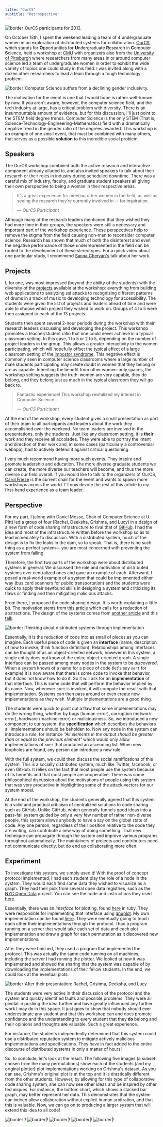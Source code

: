 ```yaml
---
title: "OurCS"
subtitle: "Retrospective"
---
```


![border|OurCS participants for 2013.](our_cs_0_small.JPG)

On October 18th, I spent the weekend leading a team of 4 undergraduate women in an exploration of distributed systems for collaboration. [OurCS](http://www.cs.cmu.edu/ourcs/), which stands for **O**pportunities for **U**ndergraduate **R**esearch in **C**omputer **S**cience, held a workshop at [CMU](http://cmu.edu) with organizers also from the [University of Pittsburgh](http://pitt.edu) where researchers from many areas in or around computer science led a team of undergraduate women in order to exhibit the wide variety of topics one could study in this field. I was invited along with a dozen other researchers to lead a team through a tough technology problem.

![border|Computer Science suffers from a declining gender inclusivity.](degrees.png)

The motivation for the event is one that I would hope is rather well-known by now. If you aren't aware, however, the computer science field, and the tech industry at large, has a critical problem with diversity. There is an insurmountable amount of evidence, but for this discussion, I'll just point to the STEM field degree trends. Computer Science is the only STEM (That is, Science-Technology-Engineering-Mathematics) field with a dramatically negative trend in the gender ratio of the degrees awarded. This workshop is an example of one small event, that must be combined with many others, that serves as a possible **solution** to this incredible social problem.

## Speakers

The OurCS workshop combined both the active research and interactive component already alluded to, and also invited speakers to talk about their research or their roles in industry during scheduled downtime. There was a careful mix of industry, faculty, and graduate student speakers all giving their own perspective to being a woman in their respective areas.

> It’s a great experience for meeting other women in the field, as well as seeing the research they’re currently involved in -- for inspiration.
> <div class="citation">&mdash; <cite>OurCS Participant</cite></div>

Although many of the research leaders mentioned that they wished they had more time in their groups, the speakers were still a necessary and important part of the workshop experience. These perspectives help to remove the stigma from the field causing non-men to reconsider computer science. Research has shown that much of both the disinterest and even the negative performance of those underrepresented in the field can be rooted to the development of these stereotypes. For a quick video about one particular study, I recommend [Sapna Cheryan's](http://www.youtube.com/watch?v=TYwI-qM20x4) talk about her work.

## Projects

I, for one, was most impressed (beyond the ability of the students) with the diversity of the [projects](http://www.cs.cmu.edu/ourcs/Team_Leaders_and_Projects.html) available at the workshop: everything from building web applications to analyzing ssl attacks to recognizing different patterns of drums in a track of music to developing technology for accessibility. The students were given the list of projects and leaders ahead of time and were able to choose which project they wished to work on. Groups of 4 to 5 were then assigned to each of the 13 projects.

Students then spent several 2-hour periods during the workshop with their research leaders discussing and developing the project. This workshop promotes a teacher/student ratio that one could never achieve in a typical classroom setting. In this case, 1 to 5 or 2 to 5, depending on the number of project leaders in the group. This allows a greater interactivity to the women participating, which will hopefully offset the typical effect of a large classroom setting of the [impostor syndrome](http://en.wikipedia.org/wiki/Impostor_syndrome). This negative effect is commonly seen in computer science classrooms where a large number of male students participating may create doubt in women that they belong or are as capable. Inheriting the benefit from other women-only spaces, the workshop setting suggests the truth: women are very capable, they do belong, and they belong just as much in the typical classroom they will go back to.

> Fantastic experience! This workshop revitalized my interest in Computer Science...
> <div class="citation">&mdash; <cite>OurCS Participant</cite></div>

At the end of the workshop, every student gives a small presentation as part of their team to all participants and leaders about the work they accomplished over the weekend. No team leaders are involved in the presentations, only the students. Just like any classroom setting, it is **their** work and they receive all accolades. They were able to portray the intent and direction of their work and, in some cases (particularly a controversial webapp), had to actively defend it against critical questioning.

I very much recommend having more such events. They inspire and promote leadership and education. The more diverse graduate students we can create, the more diverse our teachers will become, and thus the more diverse our field overall. If you would like to talk to the organizers of OurCS, [Carol Frieze](http://www.cs.cmu.edu/~cfrieze/) is the current chair for the event and wants to spawn more workshops across the world. I'll now devote the rest of this article to my first-hand experience as a team leader.

## Perspective

For my part, I (along with Daniel Mosse, Chair of Computer Science at U. Pitt) led a group of four (Rachel, Deeksha, Grishma, and Lucy) in a design of a new form of code sharing infrastructure to rival that of [GitHub](http://github.com). I had the idea and most of the infrastructure written before the workshop so as to lead immediately to discussion. With a distributed system, much of the design is to fix the leaks in the dam, so to speak. That is, there is no such thing as a perfect system&mdash; you are most concerned with preventing the system from failing.

Therefore, the first two parts of the workshop were about distributed systems in general. We discussed the role and motivation of distributed systems over centralized ones and gave an example of each. Afterward, I posed a real-world example of a system that could be implemented either way (bus card scanners for public transportation) and the students were quick to apply their newfound skills in designing a system and criticizing its flaws or finding and then mitigating malicious attacks.

From there, I proposed the code sharing design. It is worth explaining a little bit. The motivation stems from [this article](posts/apples) which calls for a reduction of abstractions. The design of the systems comes from [another article](posts/djehuty-technical) and this [talk](https://speakerdeck.com/wilkie/xomb-plus-djehuty-a-remix-os-for-computation-liberation).

![border|Thinking about distributed systems through implementation](our_cs_1_small.JPG)

Essentially, it is the reduction of code into as small of pieces as you can imagine. Each useful piece of code is given an **interface** (name, description of how to invoke, think function definition). Relationships among interfaces can be thought of as an object-oriented network, however in this system, a single entity does not know of the entire object-oriented graph. A single interface can be passed among many nodes in the system to be *discovered*. When a system knows of a name for a piece of code (let's say `sort` for example) it is now aware that there is some code to invoke that behavior, but it does not know how to do it. So it will ask for an **implementation** of that interface. This is some code that will perform the behavior implied by its name. Now, whenever `sort` is invoked, it will compute the result with that implementation. Systems can then pass around or even create new implementations as they wish. Multiple implementations are a good thing.

The students were quick to point out a flaw that some implementations may do the wrong thing, whether by bugs (human-error), corruption (network-error), hardware (machine-error) or maliciousness. So, we introduced a new component to our system: the **specification** which describes the behaviors all implementations should be beholden to. Now any node in the system can introduce a *rule*, for instance *"All elements in the output should be greater than or equal to the previous element"* which would only allow implementations of `sort` that produced an ascending list. When new loopholes are found, any person can introduce a new rule.

With the full system, we could then discuss the social ramifications of this system. This is a socially distributed system, much like Twitter, facebook, or even GitHub. It relies on the fact that most people use the system because of its benefits and that most people are cooperative. There was some philosophical discussion about the motivations of people using this system that was very productive in highlighting some of the attack vectors for our system model.

At the end of the workshop, the students generally agreed that this system is a valid and practical criticism of centralized solutions to code sharing such as GitHub. Unlike GitHub, which generally funnels good ideas into a pass-fail system guided by only a very few number of rather non-diverse people, this system allows anybody to have a say on the global state of code. Any one person, regardless of their position relative to the code they are writing, can contribute a new way of doing something. That new technique can propagate through the system and improve various programs throughout automatically. The maintainers of projects and contributors need not communicate directly, but do end up collaborating more often.

## Experiment

To investigate this system, we simply used it! With the proof of concept protocol implemented, I had each student play the role of a node in the system. They would each find some data they wished to visualize as a graph. They had their pick from several open data registries, such as the [NYC Open Data](https://nycopendata.socrata.com/
) project. You can see the code and instructions they used [here](https://github.com/wilkie/ourcs-plotter).

Essentially, there was an *interface* for plotting, found [here](https://github.com/wilkie/ourcs-plotter/blob/master/interface/data_plot.rb) in ruby. They were responsible for implementing that interface using [gnuplot](http://www.gnuplot.info/). My own implementation can be found [here](https://github.com/wilkie/ourcs-plotter/blob/master/implementation/data_plot/wilkie.rb). They were eventually going to teach each other their implementations through the protocol. I had a program running on a server that would take each set of data and each plot implementation and draw a graph for each permutation as it discovered new implementations.

After they were finished, they used a program that implemented the protocol. This was actually the same code running on all machines, including the server I had running the plotter. We looked at how it was implemented and showed the sharing that the system was capable of by downloading the implementations of their fellow students. In the end, we could look at the eventual plots.

![border|After their presentation: Rachel, Grishma, Deeksha, and Lucy.](our_cs_3_small.JPG)

The students were very active in their discussion of the protocol and the system and quickly identified faults and possible problems. They were all pivotal in pushing the idea further and have greatly influenced any further work I may do in this space. It just goes to show that nobody should ever underestimate any student and that this workshop can and does promote confidence and the understanding to every student that they **do** belong and their opinions and thoughts **are** valuable. Such a great experience.

For instance, the students independently determined that this system could use a distributed reputation system to mitigate actively malicious implementations and specifications. They have in fact added to the entire discourse of distributed systems in only a matter of hours!

So, to conclude, let's look at the result. The following five images (a subset chosen from the many permutations) show each of the students (and my original plotter) plot implementations working on Grishma's dataset. As you can see, Grishma's original plot is at the top and it is drastically different from the other students. However, by allowing for this type of collaborative code sharing system, she can now see other ideas and be inspired by other techniques. For instance, the bottom chart, which shows a stacked bar graph, may better represent her data. This demonstrates that the system can indeed allow collaboration without explicit human arbitration, and that this is valuable. Now, we can go on to producing a larger system that will extend this idea to all code!

![border|!](grishma_5.gif)
![border|!](grishma_1.gif)
![border|!](grishma_3.gif)
![border|!](grishma_7.gif)
![border|!](grishma_9.gif)
